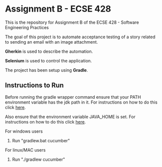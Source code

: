 # Assignment B - ECSE 428

This is the repository for Assignment B of the ECSE 428 - Software Engineering Practices

The goal of this project is to automate acceptance testing of a story related to sending an email with an image attachment.

**Gherkin** is used to describe the automation.

**Selenium** is used to control the application.

The project has been setup using **Gradle**.

## Instructions to Run
Before running the gradle wrapper command ensure that your PATH environment variable has the jdk path in it. For instructions on how to do this click [here](https://www.java.com/en/download/help/path.xml).

Also ensure that the environment variable JAVA_HOME is set. For instructions on how to do this click [here](https://docs.oracle.com/cd/E19182-01/820-7851/inst_cli_jdk_javahome_t/).

For windows users
1) Run "gradlew.bat cucumber"

For linux/MAC users
1) Run "./gradlew cucumber"